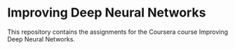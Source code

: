 # Improving Deep Neural Networks
This repository contains the assignments for the Coursera course Improving Deep Neural Networks.
